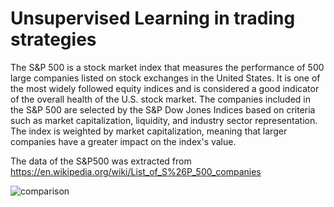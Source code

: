 # Unsupervised Learning in trading strategies

The S&P 500 is a stock market index that measures the performance of 500 large companies listed on stock exchanges in the United States. It is one of the most widely followed equity indices and is considered a good indicator of the overall health of the U.S. stock market. The companies included in the S&P 500 are selected by the S&P Dow Jones Indices based on criteria such as market capitalization, liquidity, and industry sector representation. The index is weighted by market capitalization, meaning that larger companies have a greater impact on the index's value.

The data of the S&P500 was extracted from https://en.wikipedia.org/wiki/List_of_S%26P_500_companies

![comparison](https://github.com/user-attachments/assets/8b5b621a-5fe6-4a89-ad53-4fa902bda54d)

